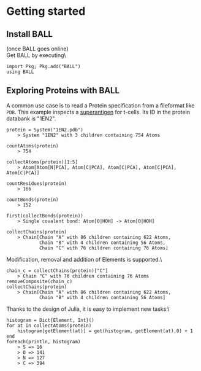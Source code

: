 # Getting started

## Install BALL
(once BALL goes online)\
Get BALL by executing\

```
import Pkg; Pkg.add("BALL")
using BALL
```
## Exploring Proteins with BALL
A common use case is to read a Protein specification from a fileformat like `PDB`.
This example inspects a [superantigen](https://en.wikipedia.org/wiki/Superantigen) 
for t-cells. Its ID in the protein databank is \"1EN2\".


```
protein = System("1EN2.pdb")
    > System "1EN2" with 3 children containing 754 Atoms

countAtoms(protein)
    > 754

collectAtoms(protein)[1:5]
    > Atom[Atom[N|PCA], Atom[C|PCA], Atom[C|PCA], Atom[C|PCA], Atom[C|PCA]]

countResidues(protein)
    > 166

countBonds(protein)
    > 152

first(collectBonds(protein))
    > Single covalent bond: Atom[O|HOH] -> Atom[O|HOH]

collectChains(protein)
    > Chain[Chain "A" with 86 children containing 622 Atoms, 
            Chain "B" with 4 children containing 56 Atoms,
            Chain "C" with 76 children containing 76 Atoms]
```
Modification, removal and addition of Elements is supported.\
```
chain_c = collectChains(protein)["C"]
    > Chain "C" with 76 children containing 76 Atoms
removeComposite(chain_c)
collectChains(protein)
    > Chain[Chain "A" with 86 children containing 622 Atoms, 
            Chain "B" with 4 children containing 56 Atoms]
```

Thanks to the design of Julia, it is easy to implement new tasks:\

```
histogram = Dict{Element, Int}()
for at in collectAtoms(protein)
    histogram[getElement(at)] = get(histogram, getElement(at),0) + 1
end
foreach(println, histogram)
    > S => 16
    > O => 141
    > N => 127
    > C => 394
```
